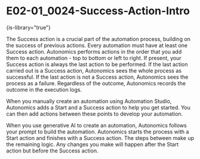 # E02-01_0024-Success-Action-Intro

{is-library="true"}

<snippet id="E02-01_0024-Success-Action-Intro_snippet">



The Success action is a crucial part of the automation process, building on the success of previous actions. Every automation must have at least one Success action. Autonomics performs actions in the order that you add them to each automation - top to bottom or left to right. If present, your Success action is always the last action to be performed. If the last action carried out is a Success action, Autonomics sees the whole process as successful. If the last action is not a Success action, Autonomics sees the process as a failure. Regardless of the outcome, Autonomics records the outcome in the execution logs.

When you manually create an automation using Automation Studio, Autonomics adds a Start and a Success action to help you get started. You can then add actions between these points to develop your automation.

When you use generative AI to create an automation, Autonomics follows your prompt to build the automation. Autonomics starts the process with a Start action and finishes with a Success action. The steps between make up the remaining logic. Any changes you make will happen after the Start action but before the Success action.


</snippet>